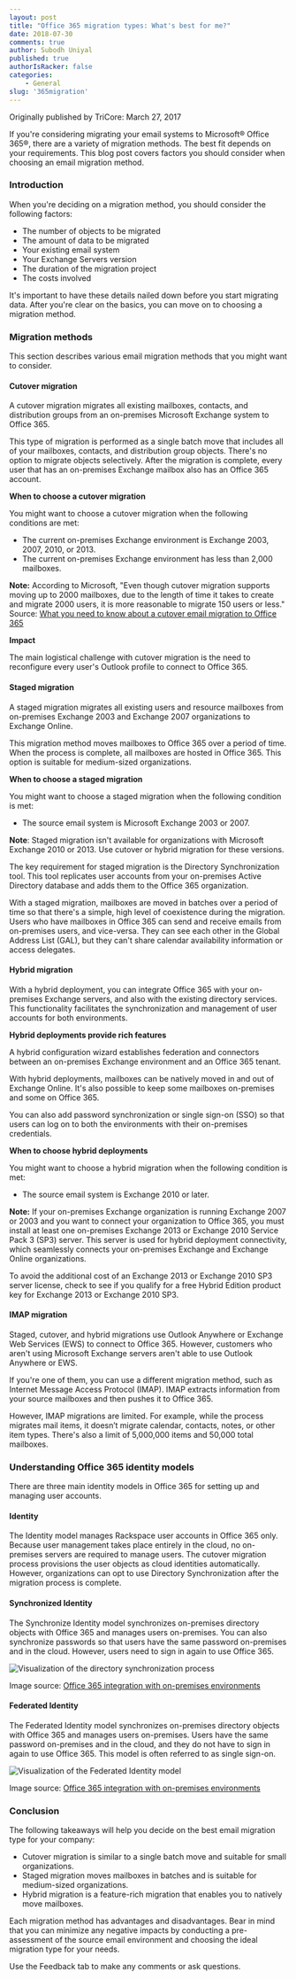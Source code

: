```yaml
---
layout: post
title: "Office 365 migration types: What's best for me?"
date: 2018-07-30
comments: true
author: Subodh Uniyal
published: true
authorIsRacker: false
categories:
    - General
slug: '365migration'
---
```

Originally published by TriCore: March 27, 2017

If you're considering migrating your email systems to Microsoft&reg; Office
365&reg;, there are a variety of migration methods. The best fit depends on
your requirements. This blog post covers factors you should consider when
choosing an email migration method.

<!--more-->

### Introduction

When you're deciding on a migration method, you should consider the following
factors:

- The number of objects to be migrated
- The amount of data to be migrated
- Your existing email system
- Your Exchange Servers version
- The duration of the migration project
- The costs involved

It's important to have these details nailed down before you start migrating
data. After you're clear on the basics, you can move on to choosing a migration
method.

### Migration methods

This section describes various email migration methods that you might want to
consider.

#### Cutover migration

A cutover migration migrates all existing mailboxes, contacts, and
distribution groups from an on-premises Microsoft Exchange system to Office
365.

This type of migration is performed as a single batch move that includes all
of your mailboxes, contacts, and distribution group objects. There's no option
to migrate objects selectively. After the migration is complete, every user
that has an on-premises Exchange mailbox also has an Office 365 account.

**When to choose a cutover migration**

You might want to choose a cutover migration when the following conditions are
met:

- The current on-premises Exchange environment is Exchange 2003, 2007, 2010, or
  2013.
- The current on-premises Exchange environment has less than 2,000 mailboxes.

**Note:** According to Microsoft, "Even though cutover migration supports
moving up to 2000 mailboxes, due to the length of time it takes to create and
migrate 2000 users, it is more reasonable to migrate 150 users or less."
Source: [What you need to know about a cutover email migration to Office
365](https://support.office.com/en-us/article/what-you-need-to-know-about-a-cutover-email-migration-to-office-365-961978ef-f434-472d-a811-1801733869da)

**Impact**

The main logistical challenge with cutover migration is the need to
reconfigure every user's Outlook profile to connect to Office 365.

#### Staged migration

A staged migration migrates all existing users and resource mailboxes from
on-premises Exchange 2003 and Exchange 2007 organizations to Exchange Online.

This migration method moves mailboxes to Office 365 over a period of time.
When the process is complete, all mailboxes are hosted in Office 365. This
option is suitable for medium-sized organizations.

**When to choose a staged migration**

You might want to choose a staged migration when the following condition is
met:

- The source email system is Microsoft Exchange 2003 or 2007.

**Note**: Staged migration isn't available for organizations with Microsoft
Exchange 2010 or 2013. Use cutover or hybrid migration for these versions.

The key requirement for staged migration is the Directory Synchronization
tool. This tool replicates user accounts from your on-premises Active
Directory database and adds them to the Office 365 organization.

With a staged migration, mailboxes are moved in batches over a period of time
so that there's a simple, high level of coexistence during the migration.
Users who have mailboxes in Office 365 can send and receive emails from
on-premises users, and vice-versa. They can see each other in the Global
Address List (GAL), but they can't share calendar availability information or
access delegates.

#### Hybrid migration

With a hybrid deployment, you can integrate Office 365 with your on-premises
Exchange servers, and also with the existing directory services. This
functionality facilitates the synchronization and management of user accounts
for both environments.

**Hybrid deployments provide rich features**

A hybrid configuration wizard establishes federation and connectors between
an on-premises Exchange environment and an Office 365 tenant.

With hybrid deployments, mailboxes can be natively moved in and out of
Exchange Online. It's also possible to keep some mailboxes on-premises and
some on Office 365.

You can also add password synchronization or single sign-on (SSO) so that
users can log on to both the environments with their on-premises credentials.

**When to choose hybrid deployments**

You might want to choose a hybrid migration when the following condition is
met:

- The source email system is Exchange 2010 or later.

**Note:** If your on-premises Exchange organization is running Exchange 2007
or 2003 and you want to connect your organization to Office 365, you must
install at least one on-premises Exchange 2013 or Exchange 2010 Service Pack 3
(SP3) server. This server is used for hybrid deployment connectivity, which
seamlessly connects your on-premises Exchange and Exchange Online
organizations.

To avoid the additional cost of an Exchange 2013 or Exchange 2010 SP3 server
license, check to see if you qualify for a free Hybrid Edition product key for
Exchange 2013 or Exchange 2010 SP3.

#### IMAP migration

Staged, cutover, and hybrid migrations use Outlook Anywhere or Exchange Web
Services (EWS) to connect to Office 365. However, customers who aren't using
Microsoft Exchange servers aren't able to use Outlook Anywhere or EWS.

If you're one of them, you can use a different migration method, such as
Internet Message Access Protocol (IMAP). IMAP extracts information from your
source mailboxes and then pushes it to Office 365.

However, IMAP migrations are limited. For example, while the process migrates
mail items, it doesn’t migrate calendar, contacts, notes, or other item types.
There's also a limit of 5,000,000 items and 50,000 total mailboxes.

### Understanding Office 365 identity models

There are three main identity models in Office 365 for setting up and
managing user accounts.

#### Identity

The Identity model manages Rackspace user accounts in Office 365 only. Because
user management takes place entirely in the cloud, no on-premises servers are
required to manage users. The cutover migration process provisions the user
objects as cloud identities automatically. However, organizations can opt to
use Directory Synchronization after the migration process is complete.

#### Synchronized Identity

The Synchronize Identity model synchronizes on-premises directory objects with
Office 365 and manages users on-premises. You can also synchronize passwords so
that users have the same password on-premises and in the cloud. However, users
need to sign in again to use Office 365.

![Visualization of the directory synchronization process](picture1.png)

Image source: [Office 365 integration with on-premises
environments](https://support.office.com/en-us/article/Office-365-integration-with-on-premises-environments-263faf8d-aa21-428b-aed3-2021837a4b65?ui=en-US&rs=en-US&ad=US)

#### Federated Identity

The Federated Identity model synchronizes on-premises directory objects with
Office 365 and manages users on-premises. Users have the same password
on-premises and in the cloud, and they do not have to sign in again to use
Office 365. This model is often referred to as single sign-on.

![Visualization of the Federated Identity model](picture2.png)

Image source: [Office 365 integration with on-premises
environments](https://support.office.com/en-us/article/Office-365-integration-with-on-premises-environments-263faf8d-aa21-428b-aed3-2021837a4b65?ui=en-US&rs=en-US&ad=US)

### Conclusion

The following takeaways will help you decide on the best email migration type
for your company:

- Cutover migration is similar to a single batch move and suitable for small
  organizations.
- Staged migration moves mailboxes in batches and is suitable for medium-sized
  organizations.
- Hybrid migration is a feature-rich migration that enables you to natively
  move mailboxes.

Each migration method has advantages and disadvantages. Bear in mind that you
can minimize any negative impacts by conducting a pre-assessment of the source
email environment and choosing the ideal migration type for your needs.

Use the Feedback tab to make any comments or ask questions.
